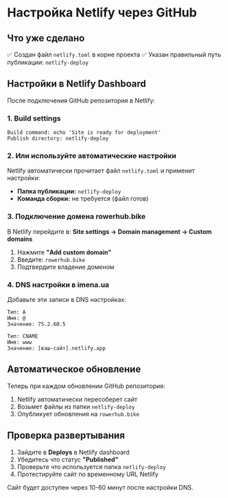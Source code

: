 # Настройка Netlify через GitHub

## Что уже сделано
✅ Создан файл `netlify.toml` в корне проекта
✅ Указан правильный путь публикации: `netlify-deploy`

## Настройки в Netlify Dashboard

После подключения GitHub репозитория в Netlify:

### 1. Build settings
```
Build command: echo 'Site is ready for deployment'
Publish directory: netlify-deploy
```

### 2. Или используйте автоматические настройки
Netlify автоматически прочитает файл `netlify.toml` и применит настройки:
- **Папка публикации:** `netlify-deploy`
- **Команда сборки:** не требуется (файл готов)

### 3. Подключение домена rowerhub.bike

В Netlify перейдите в:
**Site settings → Domain management → Custom domains**

1. Нажмите **"Add custom domain"**
2. Введите: `rowerhub.bike`
3. Подтвердите владение доменом

### 4. DNS настройки в imena.ua

Добавьте эти записи в DNS настройках:

```
Тип: A
Имя: @
Значение: 75.2.60.5

Тип: CNAME
Имя: www  
Значение: [ваш-сайт].netlify.app
```

## Автоматическое обновление

Теперь при каждом обновлении GitHub репозитория:
1. Netlify автоматически пересоберет сайт
2. Возьмет файлы из папки `netlify-deploy`  
3. Опубликует обновления на `rowerhub.bike`

## Проверка развертывания

1. Зайдите в **Deploys** в Netlify dashboard
2. Убедитесь что статус **"Published"**
3. Проверьте что используется папка `netlify-deploy`
4. Протестируйте сайт по временному URL Netlify

Сайт будет доступен через 10-60 минут после настройки DNS.